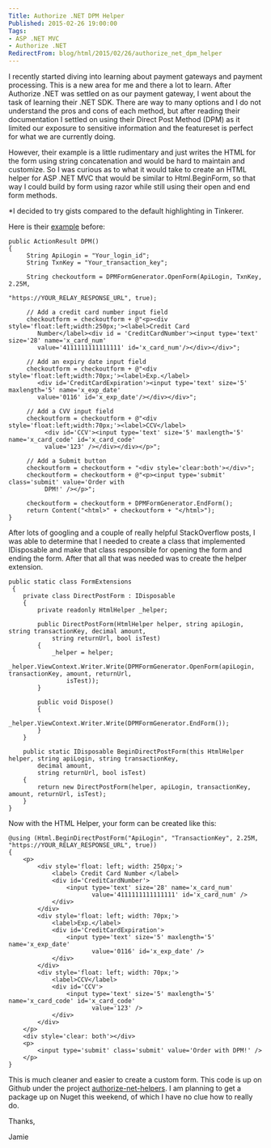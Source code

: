 ```yaml
---
Title: Authorize .NET DPM Helper
Published: 2015-02-26 19:00:00
Tags:
- ASP .NET MVC
- Authorize .NET
RedirectFrom: blog/html/2015/02/26/authorize_net_dpm_helper
---
```


I recently started diving into learning about payment gateways and payment processing. This is a new area for me and there a lot to learn. After Authorize .NET was settled on as our payment gateway, I went about the task of learning their .NET SDK. There are way to many options and I do not understand the pros and cons of each method, but after reading their documentation I settled on using their Direct Post Method (DPM) as it limited our exposure to sensitive information and the featureset is perfect for what we are currently doing.

However, their example is a little rudimentary and just writes the HTML for the form using string concatenation and would be hard to maintain and customize. So I was curious as to what it would take to create an HTML helper for ASP .NET MVC that would be similar to Html.BeginForm, so that way I could build by form using razor while still using their open and end form methods.

\*I decided to try gists compared to the default highlighting in Tinkerer.

Here is their [example](https://developer.authorize.net/integration/fifteenminutes/csharp/) before:

```
public ActionResult DPM()
{
     String ApiLogin = "Your_login_id";
     String TxnKey = "Your_transaction_key";

     String checkoutform = DPMFormGenerator.OpenForm(ApiLogin, TxnKey, 2.25M,
                                                  "https://YOUR_RELAY_RESPONSE_URL", true);

     // Add a credit card number input field
     checkoutform = checkoutform + @"<p><div style='float:left;width:250px;'><label>Credit Card
        Number</label><div id = 'CreditCardNumber'><input type='text' size='28' name='x_card_num'
        value='4111111111111111' id='x_card_num'/></div></div>";

     // Add an expiry date input field
     checkoutform = checkoutform + @"<div style='float:left;width:70px;'><label>Exp.</label>
        <div id='CreditCardExpiration'><input type='text' size='5' maxlength='5' name='x_exp_date'
        value='0116' id='x_exp_date'/></div></div>";

     // Add a CVV input field
     checkoutform = checkoutform + @"<div style='float:left;width:70px;'><label>CCV</label>
          <div id='CCV'><input type='text' size='5' maxlength='5' name='x_card_code' id='x_card_code'
          value='123' /></div></div></p>";

     // Add a Submit button
     checkoutform = checkoutform + "<div style='clear:both'></div>";
     checkoutform = checkoutform + @"<p><input type='submit' class='submit' value='Order with
          DPM!' /></p>";

     checkoutform = checkoutform + DPMFormGenerator.EndForm();
     return Content("<html>" + checkoutform + "</html>");
}
```

After lots of googling and a couple of really helpful StackOverflow posts, I was able to determine that I needed to create a class that implemented IDisposable and make that class responsible for opening the form and ending the form. After that all that was needed was to create the helper extension.

```
public static class FormExtensions
 {
    private class DirectPostForm : IDisposable
    {
        private readonly HtmlHelper _helper;

        public DirectPostForm(HtmlHelper helper, string apiLogin, string transactionKey, decimal amount,
            string returnUrl, bool isTest)
        {
            _helper = helper;
            _helper.ViewContext.Writer.Write(DPMFormGenerator.OpenForm(apiLogin, transactionKey, amount, returnUrl,
                isTest));
        }

        public void Dispose()
        {
            _helper.ViewContext.Writer.Write(DPMFormGenerator.EndForm());
        }
    }

    public static IDisposable BeginDirectPostForm(this HtmlHelper helper, string apiLogin, string transactionKey,
        decimal amount,
        string returnUrl, bool isTest)
    {
        return new DirectPostForm(helper, apiLogin, transactionKey, amount, returnUrl, isTest);
    }
}
```

Now with the HTML Helper, your form can be created like this:

```
@using (Html.BeginDirectPostForm("ApiLogin", "TransactionKey", 2.25M, "https://YOUR_RELAY_RESPONSE_URL", true))
{
    <p>
        <div style='float: left; width: 250px;'>
            <label> Credit Card Number </label>
            <div id='CreditCardNumber'>
                <input type='text' size='28' name='x_card_num'
                       value='4111111111111111' id='x_card_num' />
            </div>
        </div>
        <div style='float: left; width: 70px;'>
            <label>Exp.</label>
            <div id='CreditCardExpiration'>
                <input type='text' size='5' maxlength='5' name='x_exp_date'
                       value='0116' id='x_exp_date' />
            </div>
        </div>
        <div style='float: left; width: 70px;'>
            <label>CCV</label>
            <div id='CCV'>
                <input type='text' size='5' maxlength='5' name='x_card_code' id='x_card_code'
                       value='123' />
            </div>
        </div>
    </p>
    <div style='clear: both'></div>
    <p>
        <input type='submit' class='submit' value='Order with DPM!' />
    </p>
}
```

This is much cleaner and easier to create a custom form. This code is up on Github under the project [authorize-net-helpers](https://github.com/phillipsj/authorize-net-helpers). I am planning to get a package up on Nuget this weekend, of which I have no clue how to really do.

Thanks,

Jamie